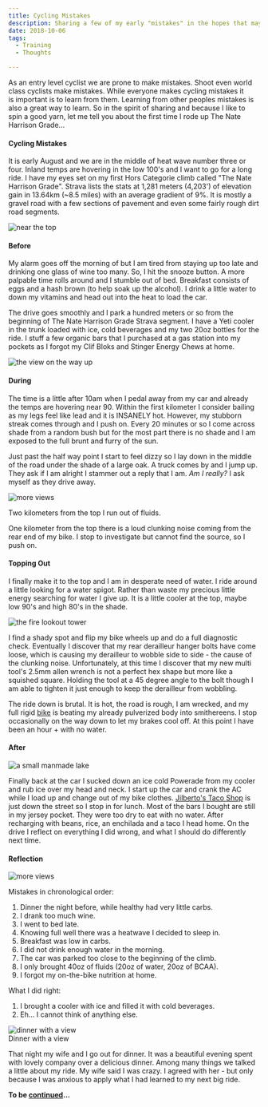 ```yaml
---
title: Cycling Mistakes
description: Sharing a few of my early "mistakes" in the hopes that maybe you will learn from them..
date: 2018-10-06
tags:
  - Training
  - Thoughts

---
```

<p>As an entry level cyclist we are prone to make mistakes. Shoot even world class cyclists make mistakes. While everyone makes cycling mistakes it is&nbsp;important is to learn from them. Learning from other peoples mistakes is also a great way to learn. So in the spirit of sharing and because I like to spin a good yarn, let me tell you about the first time I rode up The Nate Harrison Grade...</p>

<h4>Cycling Mistakes</h4>

<p>It is early August and we are in the middle of heat wave number three or four. Inland temps are hovering in the low 100's and I want to go for a long ride. I have my eyes set on my first Hors Categorie climb called "The Nate Harrison Grade". Strava lists the stats at 1,281 meters (4,203') of elevation gain in 13.64km (~8.5 miles) with an average gradient of 9%. It is mostly a gravel road&nbsp;with a few sections of pavement and even some fairly rough dirt road segments.</p>

<img src="https://macadam-grinding-photos.s3.us-west-2.amazonaws.com/Initial+Content/Nate+Harrison+Grade/nate+harrison+grade-pala-california-gravel+road-hors+categorie+climb-forest.jpg" alt="near the top" class="blogImages" />

<h4>Before</h4>

<p>My alarm goes off the morning of but I am tired from staying up too late and drinking one glass of wine too many. So, I hit the snooze button. A more palpable time rolls around and I stumble out of bed. Breakfast consists of eggs and a hash brown (to help soak up the alcohol). I drink a little water to down my vitamins and head out into the heat to load the car.&nbsp;</p>

<p>The drive goes smoothly and I park a hundred meters or so from the beginning of&nbsp;The Nate Harrison Grade Strava segment. I have a Yeti cooler in the trunk loaded with ice, cold beverages and my two 20oz bottles for the ride. I stuff a few organic bars that I purchased at a gas station into my pockets as I forgot my Clif Bloks and Stinger Energy Chews at home.</p>

<img src="https://macadam-grinding-photos.s3.us-west-2.amazonaws.com/Initial+Content/Nate+Harrison+Grade/nate+harrison+grade-pala-california-gravel+road-hors+categorie+climb-looking+south.jpg" alt="the view on the way up" class="blogImages" />

<h4>During</h4>

<p>The time is a little after 10am when I pedal away from my car and already the temps are hovering near 90. Within the first kilometer I consider bailing as my legs feel like lead and it is INSANELY hot. However, my stubborn streak comes through and I push on. Every 20 minutes or so I come across shade from a random bush but for the most part there is no shade and I am exposed to the full brunt and furry of the sun.</p>

<p>Just past the half way point I start to feel dizzy so I lay down in the middle of the road under the shade of a large oak. A truck comes by and I jump up. They ask if I am alright I stammer out a reply that I am.&nbsp;<em>Am I really?</em> I ask myself as they drive away.</p>

<img src="https://macadam-grinding-photos.s3.us-west-2.amazonaws.com/Initial+Content/Nate+Harrison+Grade/nate+harrison+grade-pala-california-gravel+road-hors+categorie+climb-looking+west.jpg" alt="more views" class="blogImages" />

<p>Two kilometers from the top I run out of fluids.</p>

<p>One kilometer from the top there is a loud clunking noise coming from the rear end of my bike. I stop to investigate but cannot find the source, so I push on.&nbsp;</p>

<h4>Topping Out</h4>

<p>I finally make it to the top and I am in desperate need of water. I ride around a little looking for a water spigot. Rather than waste my precious little energy searching for water I give up. It is a little cooler at the top, maybe low 90's and high 80's in the shade. </p>

<img src="https://macadam-grinding-photos.s3.us-west-2.amazonaws.com/Initial+Content/Nate+Harrison+Grade/nate+harrison+grade-pala-california-gravel+road-hors+categorie+climb-view.jpg" alt="the fire lookout tower" class="blogImages" />

<p>I find a shady spot and flip my bike wheels up and do a full diagnostic check. Eventually I discover that my rear derailleur hanger bolts have come loose, which is causing my&nbsp;derailleur to wobble side to side - the cause of the clunking noise. Unfortunately, at this time I discover that my new multi tool's 2.5mm allen wrench is not a perfect hex shape but more like a squished square. Holding the tool at a 45 degree angle to the bolt though I am able to tighten it just enough to keep the&nbsp;derailleur from wobbling.</p>


<p>The ride down is brutal. It is hot, the road is rough, I am wrecked, and my full rigid <a href="https://macadamgrinding.com/khs-grit-110/" target="_blank">bike</a>&nbsp;is beating my already pulverized body into smithereens. I stop occasionally on the way down to let my brakes cool off. At this point I have been an hour + with no water.&nbsp;</p>

<h4>After</h4>

<img src="https://macadam-grinding-photos.s3.us-west-2.amazonaws.com/Initial+Content/Nate+Harrison+Grade/nate+harrison+grade-pala-california-gravel+road-hors+categorie+climb-water.jpg" alt="a small manmade lake" class="blogImages" />

<p>Finally back at the car I sucked down an ice cold Powerade from my cooler and rub ice over my head and neck. I start up the car and crank the AC while I load up and change out of my bike clothes. <a href="https://goo.gl/maps/GbYu7LxjHX12" target="_blank" rel="noopener">Jilberto's Taco Shop</a>&nbsp;is just down the street so I stop in for lunch. Most of the bars I bought are still in my jersey pocket. They were too dry to eat with no water. After recharging with beans, rice, an enchilada and a taco I head home. On the drive I reflect on everything I did wrong, and what I should do differently next time.<br></p>

<h4>Reflection</h4>

<img src="https://macadam-grinding-photos.s3.us-west-2.amazonaws.com/Initial+Content/Nate+Harrison+Grade/nate+harrison+grade-pala-california-gravel+road-hors+categorie+climb.jpg" alt="more views" class="blogImages" />

<p>Mistakes in chronological order:</p>

<ol><li>Dinner the night before, while healthy had very little carbs.</li><li>I drank too much wine.</li><li>I went to bed late.</li><li>Knowing full well there was a heatwave I decided to sleep in.</li><li>Breakfast was low in carbs.</li><li>I did not drink enough water in the morning.&nbsp;</li><li>The car was parked too close to the beginning of the climb.</li><li>I only brought 40oz of fluids (20oz of water, 20oz of BCAA).</li><li>I forgot my on-the-bike nutrition at home.</li></ol>

<p>What I did right:</p>

<ol><li>I brought a cooler with ice and filled it with cold beverages.</li><li>Eh... I cannot think of anything else.</li></ol>

<img src="https://macadam-grinding-photos.s3.us-west-2.amazonaws.com/Initial+Content/Nate+Harrison+Grade/nate+harrison+grade-pala-california-gravel+road-hors+categorie+climb-post+ride+dinner+views.jpg" alt="dinner with a view" class="blogImages" />
<figcaption>Dinner with a view</figcaption></figure>

<p>That night my wife and I go out for dinner. It was a beautiful evening spent with lovely company over a delicious dinner. Among many things we talked a little about my ride. My wife said I was crazy. I agreed with her - but only because I was anxious to apply what I had learned to my next big ride.</p>



<p><strong>To be <a href="https://macadamgrinding.com/glendora-mountain-road/" target="_blank" rel="noreferrer noopener" aria-label="To be continued... (opens in a new tab)">continued</a>...</strong></p>
